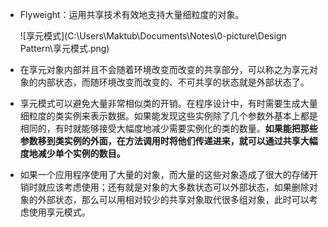 * Flyweight：运用共享技术有效地支持大量细粒度的对象。

  ![享元模式](C:\Users\Maktub\Documents\Notes\0-picture\Design Pattern\享元模式.png)

* 在享元对象内部并且不会随着环境改变而改变的共享部分，可以称之为享元对象的内部状态，而随环境改变而改变的、不可共享的状态就是外部状态了。
* 享元模式可以避免大量非常相似类的开销。在程序设计中，有时需要生成大量细粒度的类实例来表示数据。如果能发现这些实例除了几个参数外基本上都是相同的，有时就能够接受大幅度地减少需要实例化的类的数量。**如果能把那些参数移到类实例的外面，在方法调用时将他们传递进来，就可以通过共享大幅度地减少单个实例的数目。**

* 如果一个应用程序使用了大量的对象，而大量的这些对象造成了很大的存储开销时就应该考虑使用；还有就是对象的大多数状态可以外部状态，如果删除对象的外部状态，那么可以用相对较少的共享对象取代很多组对象，此时可以考虑使用享元模式。
